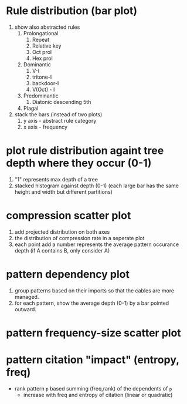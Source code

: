 # Rule distribution (bar plot)

   1. show also abstracted rules
      1. Prolongational
         1. Repeat
         2. Relative key
         3. Oct prol
         4. Hex prol
      2. Dominantic
         1. V-I
         2. tritone-I
         3. backdoor-I
         4. V(Oct) - I
      3. Predominantic
         1. Diatonic descending 5th
      4. Plagal
   2. stack the bars (instead of two plots)
      1. y axis - abstract rule category
      2. x axis - frequency

# plot rule distribution againt tree depth where they occur (0-1) 
1. "1" represents max depth of a tree
2. stacked histogram against depth (0-1) (each large bar has the same height and width but different partitions)

# compression scatter plot 
1. add projected distribution on both axes
2. the distribution of compression rate in a seperate plot
3. each point add a number represents the average pattern occurance depth (if A contains B, only consider A)

# pattern dependency plot 
1. group patterns based on their imports so that the cables are more managed.
2. for each pattern, show the average depth (0-1) by a bar pointed outward.

# pattern frequency-size scatter plot

# pattern citation "impact" (entropy, freq)
- rank pattern `p` based summing (freq,rank) of the dependents of `p` 
    - increase with freq and entropy of citation (linear or quadratic)